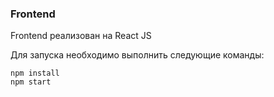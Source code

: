 ### Frontend

Frontend реализован на React JS

Для запуска необходимо выполнить следующие команды:

```
npm install
npm start
```